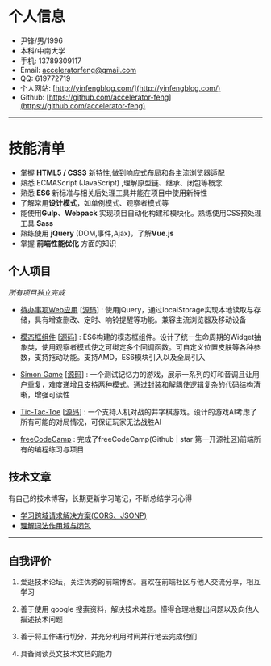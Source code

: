 ﻿# 个人信息

 - 尹锋/男/1996 
 - 本科/中南大学 
 - 手机: 13789309117
 - Email: acceleratorfeng@gmail.com
 - QQ: 619772719
 - 个人网站: [http://yinfengblog.com/](http://yinfengblog.com/)
 - Github: [https://github.com/accelerator-feng](https://github.com/accelerator-feng)
 


---


# 技能清单

- 掌握 **HTML5 / CSS3** 新特性,做到响应式布局和各主流浏览器适配
- 熟悉 ECMAScript (JavaScript) ,理解原型链、继承、闭包等概念
- 熟悉 **ES6** 新标准与相关后处理工具并能在项目中使用新特性
- 了解常用**设计模式**，如单例模式、观察者模式等
- 能使用**Gulp**、**Webpack** 实现项目自动化构建和模块化。熟练使用CSS预处理工具 **Sass**
- 熟练使用 **jQuery** (DOM,事件,Ajax)，了解**Vue.js**
- 掌握 **前端性能优化** 方面的知识



## 个人项目

*所有项目独立完成*

 - [待办事项Web应用](http://yinfengblog.com/TodoList/) [[源码](https://github.com/accelerator-feng/TodoList)] : 使用jQuery，通过localStorage实现本地读取与存储，具有增查删改、定时、响铃提醒等功能。兼容主流浏览器及移动设备
 
 - [模态框组件](http://yinfengblog.com/Acc-msg-component/) [[源码](https://github.com/accelerator-feng/Acc-msg-component)] : ES6构建的模态框组件。设计了统一生命周期的Widget抽象类，使用观察者模式使之可绑定多个回调函数。可自定义位置皮肤等各种参数，支持拖动功能。支持AMD，ES6模块引入以及全局引入
 
 - [Simon Game](http://yinfengblog.com/Simon-Game/) [[源码](https://github.com/accelerator-feng/Simon-Game)] : 一个测试记忆力的游戏，展示一系列的灯和音调且让用户重复，难度递增且支持两种模式。通过封装和解耦使逻辑复杂的代码结构清晰，增强可读性
 
 - [Tic-Tac-Toe](http://yinfengblog.com/Tic-Tac-Toe/) [[源码](https://github.com/accelerator-feng/Tic-Tac-Toe)] : 一个支持人机对战的井字棋游戏。设计的游戏AI考虑了所有可能的对局情况，可保证玩家无法战胜AI
 
 - [freeCodeCamp](https://freecodecamp.cn/accelerator-feng) : 完成了freeCodeCamp(Github | star 第一开源社区)前端所有的编程练习与项目


## 技术文章

有自己的技术博客，长期更新学习笔记，不断总结学习心得

- [学习跨域请求解决方案(CORS、JSONP)](http://yinfengblog.com/学习前端跨域解决方案/)
- [理解词法作用域与闭包](http://yinfengblog.com/理解词法作用域与闭包/) 

---

## 自我评价

1. 爱逛技术论坛，关注优秀的前端博客。喜欢在前端社区与他人交流分享，相互学习

2. 善于使用 google 搜索资料，解决技术难题。懂得合理地提出问题以及向他人描述技术问题

3. 善于将工作进行切分，并充分利用时间并行地去完成他们

4. 具备阅读英文技术文档的能力


